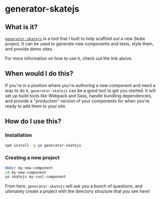 # generator-skatejs

## What is it?

[`generator-skatejs`][generator-skatejs] is a tool that I built to help scaffold out a new Skate project.  It can be used to generate new components and tests, style them, and provide demo sites.

For more information on how to use it, check out the link above.

## When would I do this?

If you're in a position where you're authoring a new component and need a way to do it, `generator-skatejs` can be a good tool to get you started.  It will set up build tools like Webpack and Sass, handle bundling dependencies, and provide a "production" version of your components for when you're ready to add them to your site.

## How do I use this?

### Installation

```bash
npm install -g yo generator-skatejs
```

### Creating a new project

```bash
mkdir my-new-component
cd my-new-component
yo skatejs my-cool-component
```

From here, `generator-skatejs` will ask you a bunch of questions, and ultimately create a project with the directory structure that you see here!

[generator-skatejs]: https://github.com/alexlafroscia/generator-skatejs

